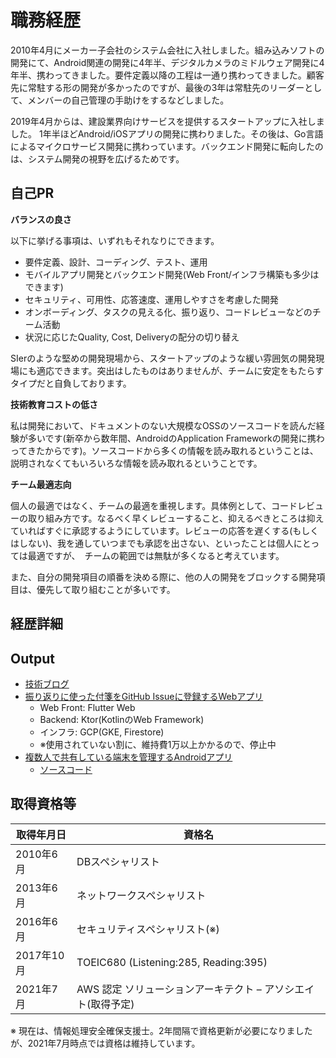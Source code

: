 # 職務経歴

2010年4月にメーカー子会社のシステム会社に入社しました。組み込みソフトの開発にて、Android関連の開発に4年半、デジタルカメラのミドルウェア開発に4年半、携わってきました。要件定義以降の工程は一通り携わってきました。顧客先に常駐する形の開発が多かったのですが、最後の3年は常駐先のリーダーとして、メンバーの自己管理の手助けをするなどしました。

2019年4月からは、建設業界向けサービスを提供するスタートアップに入社しました。
1年半ほどAndroid/iOSアプリの開発に携わりました。その後は、Go言語によるマイクロサービス開発に携わっています。バックエンド開発に転向したのは、システム開発の視野を広げるためです。

## 自己PR

**バランスの良さ**

以下に挙げる事項は、いずれもそれなりにできます。

- 要件定義、設計、コーディング、テスト、運用
- モバイルアプリ開発とバックエンド開発(Web Front/インフラ構築も多少はできます)
- セキュリティ、可用性、応答速度、運用しやすさを考慮した開発
- オンボーディング、タスクの見える化、振り返り、コードレビューなどのチーム活動
- 状況に応じたQuality, Cost, Deliveryの配分の切り替え

SIerのような堅めの開発現場から、スタートアップのような緩い雰囲気の開発現場にも適応できます。突出はしたものはありませんが、チームに安定をもたらすタイプだと自負しております。
  
**技術教育コストの低さ**

私は開発において、ドキュメントのない大規模なOSSのソースコードを読んだ経験が多いです(新卒から数年間、AndroidのApplication Frameworkの開発に携わってきたからです)。ソースコードから多くの情報を読み取れるということは、説明されなくてもいろいろな情報を読み取れるということです。

**チーム最適志向**

個人の最適ではなく、チームの最適を重視します。具体例として、コードレビューの取り組み方です。なるべく早くレビューすること、抑えるべきところは抑えていればすぐに承認するようにしています。レビューの応答を遅くする(もしくはしない)、我を通していつまでも承認を出さない、といったことは個人にとっては最適ですが、　チームの範囲では無駄が多くなると考えています。

また、自分の開発項目の順番を決める際に、他の人の開発をブロックする開発項目は、優先して取り組むことが多いです。

## 経歴詳細


## Output

- [技術ブログ](https://qiita.com/zigenin)
- [振り返りに使った付箋をGitHub Issueに登録するWebアプリ](https://github.com/marketplace/sticky-scanner)
  - Web Front: Flutter Web
  - Backend: Ktor(KotlinのWeb Framework)
  - インフラ: GCP(GKE, Firestore)
  - ※使用されていない割に、維持費1万以上かかるので、停止中
- [複数人で共有している端末を管理するAndroidアプリ](https://play.google.com/store/apps/details?id=com.kamikaze.shareddevicemanager)
  - [ソースコード](https://github.com/KamikazeZirou/shared-device-manager-android)

## 取得資格等

|  取得年月日  |  資格名  |
| ---- | ---- |
|  2010年6月  |  DBスペシャリスト  |
|  2013年6月  |  ネットワークスペシャリスト |
|  2016年6月  |  セキュリティスペシャリスト(※) |
|  2017年10月  |  TOEIC680 (Listening:285, Reading:395) |
|  2021年7月  |  AWS 認定 ソリューションアーキテクト – アソシエイト(取得予定) |

※ 現在は、情報処理安全確保支援士。2年間隔で資格更新が必要になりましたが、2021年7月時点では資格は維持しています。